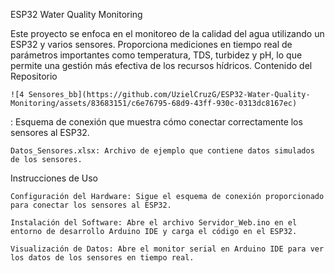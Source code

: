 ESP32 Water Quality Monitoring

Este proyecto se enfoca en el monitoreo de la calidad del agua utilizando un ESP32 y varios sensores. Proporciona mediciones en tiempo real de parámetros importantes como temperatura, TDS, turbidez y pH, lo que permite una gestión más efectiva de los recursos hídricos.
Contenido del Repositorio

    ![4 Sensores_bb](https://github.com/UzielCruzG/ESP32-Water-Quality-Monitoring/assets/83683151/c6e76795-68d9-43ff-930c-0313dc8167ec)
: Esquema de conexión que muestra cómo conectar correctamente los sensores al ESP32.

    Datos_Sensores.xlsx: Archivo de ejemplo que contiene datos simulados de los sensores.

Instrucciones de Uso

    Configuración del Hardware: Sigue el esquema de conexión proporcionado para conectar los sensores al ESP32.

    Instalación del Software: Abre el archivo Servidor_Web.ino en el entorno de desarrollo Arduino IDE y carga el código en el ESP32.

    Visualización de Datos: Abre el monitor serial en Arduino IDE para ver los datos de los sensores en tiempo real.
